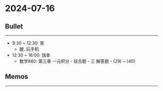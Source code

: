 # 2024-07-16

## Bullet
---
- 9:30 ~ 12:30: 家
	- 醒, 玩手机
- 12:30 ~ 16:00: 瑞幸
	- 数学880: 第三章 一元积分 - 综合题 - 三 解答题 - (29) ~ (40)



## Memos
---
